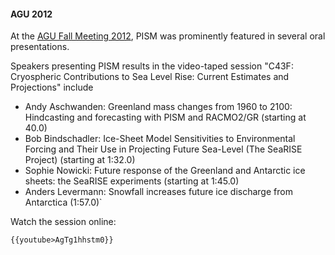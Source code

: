#### AGU 2012

At the [AGU Fall Meeting
2012](http://fallmeeting.agu.org/2012/), PISM was prominently
featured in several oral presentations.

Speakers presenting PISM results in the video-taped session \"C43F:
Cryospheric Contributions to Sea Level Rise: Current Estimates and
Projections\" include

* Andy Aschwanden: Greenland mass changes from 1960 to 2100: Hindcasting and forecasting with PISM and RACMO2/GR (starting at 40.0)
* Bob Bindschadler: Ice-Sheet Model Sensitivities to Environmental Forcing and Their Use in Projecting Future Sea-Level (The SeaRISE Project) (starting at 1:32.0)
* Sophie Nowicki: Future response of the Greenland and Antarctic ice sheets: the SeaRISE experiments (starting at 1:45.0)
* Anders Levermann: Snowfall increases future ice discharge from Antarctica (1:57.0)`

Watch the session online:

```{=mediawiki}
{{youtube>AgTg1hhstm0}}
```
